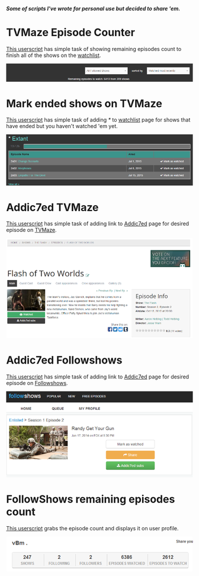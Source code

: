 

***Some of scripts I've wrote for personal use but decided to share 'em.***

# TVMaze Episode Counter

[This userscript](counter.tvmaze.user.js) has simple task of showing remaining episodes count to finish all of the shows on the [watchlist](http://www.tvmaze.com/watchlist).

![Counter TVmaze](img/tvmaze.counter.png "TVMaze Counter")

# Mark ended shows on TVMaze

[This userscript](ended.tvmaze.user.js) has simple task of adding _*_ to [watchlist](http://www.tvmaze.com/watchlist) page for shows that have ended but you haven't watched 'em yet.


![Addic7ed TVmaze](img/tvmaze.ended.png "Ended TVMaze")

# Addic7ed TVMaze

[This userscript](addic7ed.tvmaze.user.js) has simple task of adding link to [Addic7ed](http://www.addic7ed.com/) page for desired episode on [TVMaze](http://www.tvmaze.com/).


![Addic7ed TVmaze](img/tvmaze.png "Addic7ed TVMaze")

# Addic7ed Followshows

[This userscript](addic7ed.followshows.user.js) has simple task of adding link to [Addic7ed](http://www.addic7ed.com/) page for desired episode on [Followshows](http://followshows.com/).


![Addic7ed Followshows](img/addic7ed.png "Addic7ed Followshows")

# FollowShows remaining episodes count

[This userscript](remaining.episodes.followshows.user.js) grabs the episode count and displays it on user profile.

![FollowShows episode counter](img/count.png "FollowShows Episode counter")